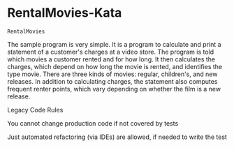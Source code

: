 # RentalMovies-Kata

``RentalMovies``

The sample program is very simple. It is a program to calculate and print a statement of a customer's charges at a video store. 
The program is told which movies a customer rented and for how long. 
It then calculates the charges, which depend on how long the movie is rented, and identifies the type movie. 
There are three kinds of movies: regular, children's, and new releases. 
In addition to calculating charges, the statement also computes frequent renter points, which vary depending on whether the film is a new release.

Legacy Code Rules

You cannot change production code if not covered by tests

Just automated refactoring (via IDEs) are allowed, if needed to write the test

